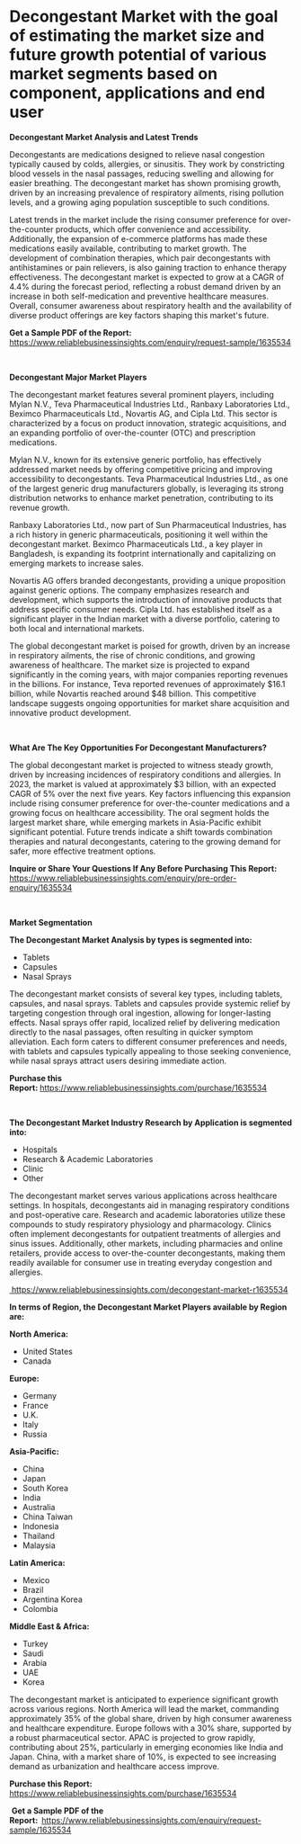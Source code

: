 <p><h1>Decongestant Market with the goal of estimating the market size and future growth potential of various market segments based on component, applications and end user</h1></p><p><strong>Decongestant Market Analysis and Latest Trends</strong></p>
<p><p>Decongestants are medications designed to relieve nasal congestion typically caused by colds, allergies, or sinusitis. They work by constricting blood vessels in the nasal passages, reducing swelling and allowing for easier breathing. The decongestant market has shown promising growth, driven by an increasing prevalence of respiratory ailments, rising pollution levels, and a growing aging population susceptible to such conditions. </p><p>Latest trends in the market include the rising consumer preference for over-the-counter products, which offer convenience and accessibility. Additionally, the expansion of e-commerce platforms has made these medications easily available, contributing to market growth. The development of combination therapies, which pair decongestants with antihistamines or pain relievers, is also gaining traction to enhance therapy effectiveness. The decongestant market is expected to grow at a CAGR of 4.4% during the forecast period, reflecting a robust demand driven by an increase in both self-medication and preventive healthcare measures. Overall, consumer awareness about respiratory health and the availability of diverse product offerings are key factors shaping this market's future.</p></p>
<p><strong>Get a Sample PDF of the Report:&nbsp;</strong> <a href="https://www.reliablebusinessinsights.com/enquiry/request-sample/1635534?utm_campaign=2099&utm_medium=2&utm_source=Github&utm_content=ia&utm_term=19042025&utm_id=decongestant">https://www.reliablebusinessinsights.com/enquiry/request-sample/1635534</a></p>
<p>&nbsp;</p>
<p><strong>Decongestant Major Market Players</strong></p>
<p><p>The decongestant market features several prominent players, including Mylan N.V., Teva Pharmaceutical Industries Ltd., Ranbaxy Laboratories Ltd., Beximco Pharmaceuticals Ltd., Novartis AG, and Cipla Ltd. This sector is characterized by a focus on product innovation, strategic acquisitions, and an expanding portfolio of over-the-counter (OTC) and prescription medications.</p><p>Mylan N.V., known for its extensive generic portfolio, has effectively addressed market needs by offering competitive pricing and improving accessibility to decongestants. Teva Pharmaceutical Industries Ltd., as one of the largest generic drug manufacturers globally, is leveraging its strong distribution networks to enhance market penetration, contributing to its revenue growth.</p><p>Ranbaxy Laboratories Ltd., now part of Sun Pharmaceutical Industries, has a rich history in generic pharmaceuticals, positioning it well within the decongestant market. Beximco Pharmaceuticals Ltd., a key player in Bangladesh, is expanding its footprint internationally and capitalizing on emerging markets to increase sales.</p><p>Novartis AG offers branded decongestants, providing a unique proposition against generic options. The company emphasizes research and development, which supports the introduction of innovative products that address specific consumer needs. Cipla Ltd. has established itself as a significant player in the Indian market with a diverse portfolio, catering to both local and international markets.</p><p>The global decongestant market is poised for growth, driven by an increase in respiratory ailments, the rise of chronic conditions, and growing awareness of healthcare. The market size is projected to expand significantly in the coming years, with major companies reporting revenues in the billions. For instance, Teva reported revenues of approximately $16.1 billion, while Novartis reached around $48 billion. This competitive landscape suggests ongoing opportunities for market share acquisition and innovative product development.</p></p>
<p>&nbsp;</p>
<p><strong>What Are The Key Opportunities For Decongestant Manufacturers?</strong></p>
<p><p>The global decongestant market is projected to witness steady growth, driven by increasing incidences of respiratory conditions and allergies. In 2023, the market is valued at approximately $3 billion, with an expected CAGR of 5% over the next five years. Key factors influencing this expansion include rising consumer preference for over-the-counter medications and a growing focus on healthcare accessibility. The oral segment holds the largest market share, while emerging markets in Asia-Pacific exhibit significant potential. Future trends indicate a shift towards combination therapies and natural decongestants, catering to the growing demand for safer, more effective treatment options.</p></p>
<p><strong>Inquire or Share Your Questions If Any Before Purchasing This Report:</strong> <a href="https://www.reliablebusinessinsights.com/enquiry/pre-order-enquiry/1635534?utm_campaign=2099&utm_medium=2&utm_source=Github&utm_content=ia&utm_term=19042025&utm_id=decongestant">https://www.reliablebusinessinsights.com/enquiry/pre-order-enquiry/1635534</a></p>
<p>&nbsp;</p>
<p><strong>Market Segmentation</strong></p>
<p><strong>The Decongestant Market Analysis by types is segmented into:</strong></p>
<p><ul><li>Tablets</li><li>Capsules</li><li>Nasal Sprays</li></ul></p>
<p><p>The decongestant market consists of several key types, including tablets, capsules, and nasal sprays. Tablets and capsules provide systemic relief by targeting congestion through oral ingestion, allowing for longer-lasting effects. Nasal sprays offer rapid, localized relief by delivering medication directly to the nasal passages, often resulting in quicker symptom alleviation. Each form caters to different consumer preferences and needs, with tablets and capsules typically appealing to those seeking convenience, while nasal sprays attract users desiring immediate action.</p></p>
<p><strong>Purchase this Report:&nbsp;</strong><a href="https://www.reliablebusinessinsights.com/purchase/1635534?utm_campaign=2099&utm_medium=2&utm_source=Github&utm_content=ia&utm_term=19042025&utm_id=decongestant">https://www.reliablebusinessinsights.com/purchase/1635534</a></p>
<p>&nbsp;</p>
<p><strong>The Decongestant Market Industry Research by Application is segmented into:</strong></p>
<p><ul><li>Hospitals</li><li>Research & Academic Laboratories</li><li>Clinic</li><li>Other</li></ul></p>
<p><p>The decongestant market serves various applications across healthcare settings. In hospitals, decongestants aid in managing respiratory conditions and post-operative care. Research and academic laboratories utilize these compounds to study respiratory physiology and pharmacology. Clinics often implement decongestants for outpatient treatments of allergies and sinus issues. Additionally, other markets, including pharmacies and online retailers, provide access to over-the-counter decongestants, making them readily available for consumer use in treating everyday congestion and allergies.</p></p>
<p><a href="https://www.reliablebusinessinsights.com/decongestant-market-r1635534?utm_campaign=2099&utm_medium=2&utm_source=Github&utm_content=ia&utm_term=19042025&utm_id=decongestant">&nbsp;https://www.reliablebusinessinsights.com/decongestant-market-r1635534</a></p>
<p><strong>In terms of Region, the Decongestant Market Players available by Region are:</strong></p>
<p>
    <p> <strong> North America: </strong>
        <ul>
            <li>United States</li>
            <li>Canada</li>
        </ul>
        </p> 
    <p> <strong> Europe: </strong>
        <ul>
            <li>Germany</li>
            <li>France</li>
            <li>U.K.</li>
            <li>Italy</li>
            <li>Russia</li>
        </ul>
        </p> 
    <p> <strong> Asia-Pacific: </strong>
        <ul>
            <li>China</li>
            <li>Japan</li>
            <li>South Korea</li>
            <li>India</li>
            <li>Australia</li>
            <li>China Taiwan</li>
            <li>Indonesia</li>
            <li>Thailand</li>
            <li>Malaysia</li>
        </ul>
        </p> 
    <p> <strong> Latin America: </strong>
        <ul>
            <li>Mexico</li>
            <li>Brazil</li>
            <li>Argentina Korea</li>
            <li>Colombia</li>
        </ul>
        </p> 
    <p> <strong> Middle East & Africa: </strong>
        <ul>
            <li>Turkey</li>
            <li>Saudi</li>
            <li>Arabia</li>
            <li>UAE</li>
            <li>Korea</li>
        </ul>
    </p>
    </p>
<p><p>The decongestant market is anticipated to experience significant growth across various regions. North America will lead the market, commanding approximately 35% of the global share, driven by high consumer awareness and healthcare expenditure. Europe follows with a 30% share, supported by a robust pharmaceutical sector. APAC is projected to grow rapidly, contributing about 25%, particularly in emerging economies like India and Japan. China, with a market share of 10%, is expected to see increasing demand as urbanization and healthcare access improve.</p></p>
<p><strong>Purchase this Report: </strong><a href="https://www.reliablebusinessinsights.com/purchase/1635534?utm_campaign=2099&utm_medium=2&utm_source=Github&utm_content=ia&utm_term=19042025&utm_id=decongestant">https://www.reliablebusinessinsights.com/purchase/1635534</a></p>
<p>&nbsp;<strong>Get a Sample PDF of the Report:&nbsp;&nbsp;</strong><a href="https://www.reliablebusinessinsights.com/enquiry/request-sample/1635534?utm_campaign=2099&utm_medium=2&utm_source=Github&utm_content=ia&utm_term=19042025&utm_id=decongestant">https://www.reliablebusinessinsights.com/enquiry/request-sample/1635534</a></p>
<p><strong></strong></p>
<p><p></p><p></p><p></p></p>